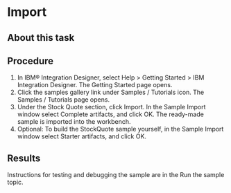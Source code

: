 <!-- image -->

# Import

## About this task

## Procedure

1. In IBM® Integration
Designer,
select Help > Getting Started > IBM Integration Designer. The Getting Started page opens.
2. Click the samples gallery link under Samples
/ Tutorials icon. The Samples / Tutorials page opens.
3. Under the Stock Quote section, click Import. In the Sample Import window select Complete artifacts, and click OK.  The ready-made sample is imported into the workbench.
4. Optional: To build the StockQuote sample yourself,
in the Sample Import window select Starter artifacts, and click OK.

## Results

Instructions for testing and debugging the sample are in
the Run the sample topic.